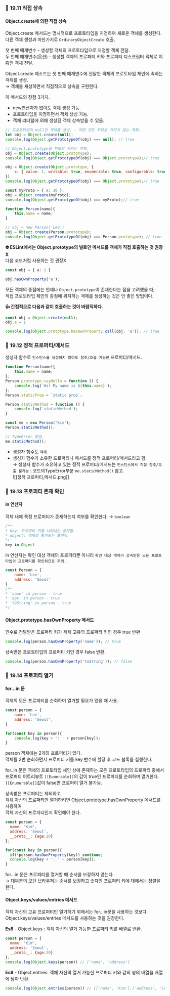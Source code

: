 ### 📌 19.11 직접 상속
#### Object.create에 의한 직접 상속
Object.create 메서드는 명시적으로 프로토타입을 지정하여 새로운 객체를 생성한다.<br>
다른 객체 생성과 마찬가지로 `OrdinaryObjectCreate` 호출.<br>

첫 번째 매개변수 - 생성할 객체의 프로토타입으로 지정할 객체 전달.<br>
두 번째 매개변수(옵션) - 생성할 객체의 프로퍼티 키와 프로퍼티 디스크립터 객체로 이뤄진 객체 전달.<br>

Object.create 메소드는 첫 번째 매개변수에 전달한 객체의 프로토타입 체인에 속하는 객체를 생성.<br>
→ 객체를 새성하면서 직접적으로 상속을 구현한다.<br>

이 메서드의 장점 3가지.
- new연산자가 없이도 객체 생성 가능.
- 프로토타입을 지정하면서 객체 생성 가능.
- 객체 리터럴에 의해 생성된 객체 상속받을 수 있음.

```js
// 프로토타입이 null인 객체를 생성. - 어떤 것도 부모로 가지지 않는 객체.
let obj = Object.create(null);
console.log(Object.getPrototypeOf(obj) === null); // true

// Object.prototype을 부모로 가지는 객체.
obj = Object.create(Object.prototype);
console.log(Object.getPrototypeOf(obj) === Object.prototype);// true

obj = Object.create(Object.prototype, {
	x: { value: 1, writable: true, enumerable: true, configurable: true },
})
console.log(Object.getPrototypeOf(obj) === Object.prototype);// true

const myProto = { x: 10 };
obj = Object.create(myProto);
console.log(Object.getPrototypeOf(obj) === myProto);// true

function Person(name){
	this.name = name;
}

// obj = new Person('Lee')
obj = Object.create(Person.prototype);
console.log(Object.getPrototypeOf(obj) === Person.prototype); // true
```

**⛔️ ESLint에서는 Object.prototype의 빌트인 메서드를 객체가 직접 호출하는 것 권장X**<br>
다음 코드처럼 사용하는 것 권장X
```js
const obj = { a: 1 }

obj.hasOwnProperty('a');
```
모든 객체의 종점에는 언제나 `Object.prototype`이 존재한다는 점을 고려했을 때,<br>
직접 프로토타입 체인의 종점에 위치하는 객체를 생성하는 것은 안 좋은 방법이다.

**👍 간접적으로 다음과 같이 호출하는 것이 바람직하다.**
```js
const obj = Object.create(null);
obj.a = 1

console.log(Object.prototype.hasOwnProperty.call(obj, 'a')); // true
```


### 📌 19.12 정적 프로퍼티/메서드

생성자 함수로 `인스턴스를 생성하지 않아도 참조/호출 가능한` 프로퍼티/메서드.

```js
function Person(name){
	this.name = name;
};
Person.prototype.sayHello = function () {
	console.log(`Hi! My name is ${this.name}`);
};
Person.staticProp = `static prop`;

Person.staticMethod = function () {
	console.log('staticMethod');
}

const me = new Person('Kim');
Person.staticMethod();

// TypeError 발생.
me.staticMethod();
```
- 생성자 함수도 `객체`<br>
- 생성자 함수가 소유한 프로퍼티나 메서드를 정적 프로퍼티/메서드라고 함.<br>
  → 생성자 함수가 소유하고 있는 정적 프로퍼티/메서드는 `인스턴스에서 직접 참조/호출 불가능`
  : 코드의TypeError부분 `me.staticMethod()` 참고.<br>
  ![[정적 프로퍼티,메서드.png]]

### 📌 19.13 프로퍼티 존재 확인

#### in 연산자
객체 내에 특정 프로퍼티가 존재하는지 여부를 확인한다. → `boolean`
```js
/**
* key: 프로퍼티 키를 나타내는 문자열.
* object: 객체로 평가되는 표현식.
*/
key in Object
```

in 연산자는 확인 대상 객체의 프로퍼티뿐 아니라 `확인 대상 객체가 상속받은 모든 프로토타입의 프로퍼티를 확인하므로 주의.`
```js
const Person = {
	name: 'Lee',
	address: 'Seoul'
}
/**
* 'name' in person - true
* 'age' in person - true
* 'toString' in person - true
*/
```

#### Object.prototype.hasOwnProperty 메서드
인수로 전달받은 프로퍼티 키가 객체 고유의 프로퍼티 키인 경우 true 반환
```js
console.log(person.hasOwnProperty('name')); // true
```

상속받은 프로토타입의 프로퍼티 키인 경우 false 반환.
```js
console.log(person.hasOwnProperty('toString')); // false
```

### 📌 19.14 프로퍼티 열거
#### for...in 문
객체의 모든 프로퍼티를 순회하며 열거할 필요가 있을 때 사용.
```js
const person = {
	name: 'Lee',
	address: 'Seoul',
}

for(const key in person){
	console.log(key + ': ' + person[key]);
}
```
person 객체에는 2개의 프로퍼티가 있다.<br>
객체를 2번 순회하면서 프로퍼티 키를 key 변수에 할당 후 코드 블록을 실행한다.<br>

for..in 문은 객체의 프로토타입 체인 상에 존재하는 모든 프로토타입의 프로퍼티 중에서 프로퍼티 어트리뷰트 `[[Eumerable]]`의 값이 true인 프로퍼티를 순회하며 열거한다.
`[[Enumerable]]`값이 false면 프로퍼티 열거 불가능.

상속받은 프로퍼티는 제외하고<br>
객체 자신의 프로퍼티만 열거하려면 Object.prototype.hasOwnProperty 메서드를 사용하여<br>
객체 자신의 프로퍼티인지 확인해야 한다.<br>
```js
const person = {
  name: 'Kim',
  address: 'Seoul',
  __proto__: {age:20}
};

for(const key in person){
  if(!person.hasOwnProperty(key)) continue;
  console.log(key + ': ' + person[key]);
}
```


for...in 문은 프로퍼티를 열거할 때 순서를 보장하지 않는다.<br>
→ 대부분의 모던 브라우저는 순서를 보장하고 숫자인 프로퍼티 키에 대해서는 정렬을 한다.<br>

#### Object.keys/values/entries 메서드
객체 자신의 고유 프로퍼티만 열거하기 위해서는 for...in문을 사용하는 것보다<br>
Object.keys/values/entries 메서드를 사용하는 것을 권장한다.

**Es8** - Object.keys : 객체 자신의 열거 가능한 프로퍼티 키를 배열로 반환.
```js
const person = {
  name: 'Kim',
  address: 'Seoul',
  __proto__: {age:20}
};
console.log(Object.keys(person)) // ['name', 'address']
```

**Es8** - Object.entries: 객체 자신의 열거 가능한 프로퍼티 키와 값의 쌍의 배열을 배열에 담아 반환.
```js
console.log(Object.entries(person)) // [['name', 'Kim'],['address', 'Seoul']]
```